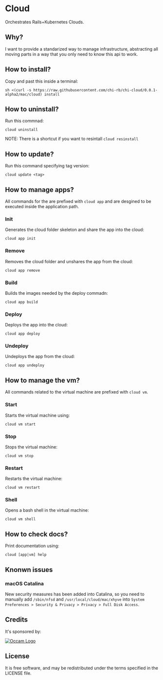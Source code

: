 # Cloud

Orchestrates Rails+Kubernetes Clouds.

## Why?

I want to provide a standarized way to manage infrastructure, abstracting all moving parts in a way that you only need to know this api to work.

## How to install?

Copy and past this inside a terminal:
```
sh <(curl -s https://raw.githubusercontent.com/chi-rb/chi-cloud/0.0.1-alpha2/mac/cloud) install
```

## How to uninstall? 

Run this commnad:
```
cloud uninstall
```

NOTE: There is a shortcut if you want to resintall `cloud resinstall`

## How to update?

Run this command specifying tag version:
```
cloud update <tag>
```

## How to manage apps?

All commands for the are prefixed with `cloud app` and are desgined to be executed inside the application path.

### Init

Generates the cloud folder skeleton and share the app into the cloud:
```
cloud app init
```

### Remove

Removes the cloud folder and unshares the app from the cloud:
```
cloud app remove
```

### Build

Builds the images needed by the deploy commadn:
```
cloud app build
```

### Deploy

Deploys the app into the cloud:
```
cloud app deploy
```

### Undeploy

Undeploys the app from the cloud:
```
cloud app undeploy
```

## How to manage the vm?

All commands related to the virtual machine are prefixed with `cloud vm`.

### Start

Starts the virtual machine using:
```
cloud vm start
```

### Stop

Stops the virtual machine:
```
cloud vm stop
```

### Restart

Restarts the virtual machine:
```
cloud vm restart
```

### Shell

Opens a bash shell in the virtual machine:
```
cloud vm shell
```

## How to check docs?

Print documentation using:
```
cloud [app|vm] help
```

## Knonwn issues

### macOS Catalina

New security measures has been added into Catalina, so you need to manually add `/sbin/nfsd` and `/usr/local/cloud/mac/xhyve` into `System Preferences > Security & Privacy > Privacy > Full Disk Access`.

## Credits

It's sponsored by:

[![Occam Logo](https://www.occam.global/wp-content/uploads/2018/01/Occam_V1_170px.png)](https://www.occam.global)

## License

It is free software, and may be redistributed under the terms specified in the LICENSE file.
